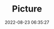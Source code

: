 ---
weight: 1
images:
- /images/edited/220.jpeg
title: Picture
date: 2022-08-23 06:35:27
tags: [luminarneo,work,ILCE-7M3,50.0]
---